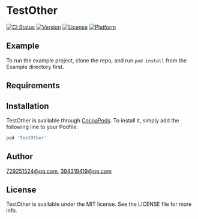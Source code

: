 # TestOther

[![CI Status](https://img.shields.io/travis/729251524@qq.com/TestOther.svg?style=flat)](https://travis-ci.org/729251524@qq.com/TestOther)
[![Version](https://img.shields.io/cocoapods/v/TestOther.svg?style=flat)](https://cocoapods.org/pods/TestOther)
[![License](https://img.shields.io/cocoapods/l/TestOther.svg?style=flat)](https://cocoapods.org/pods/TestOther)
[![Platform](https://img.shields.io/cocoapods/p/TestOther.svg?style=flat)](https://cocoapods.org/pods/TestOther)

## Example

To run the example project, clone the repo, and run `pod install` from the Example directory first.

## Requirements

## Installation

TestOther is available through [CocoaPods](https://cocoapods.org). To install
it, simply add the following line to your Podfile:

```ruby
pod 'TestOther'
```

## Author

729251524@qq.com, 394319419@qq.com

## License

TestOther is available under the MIT license. See the LICENSE file for more info.
